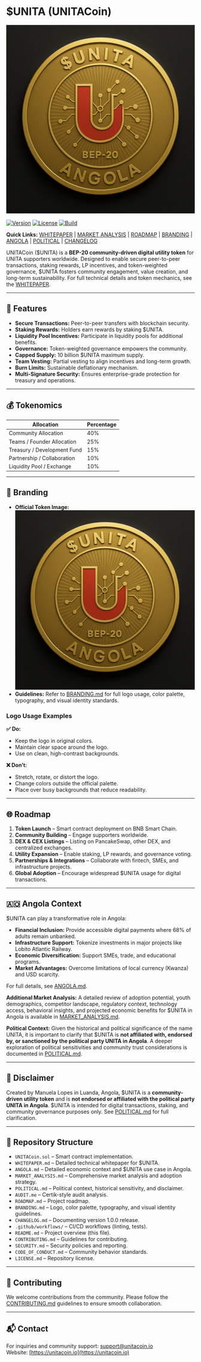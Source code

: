 # $UNITA (UNITACoin)

![UNITA Logo](./branding/unitacoin.jpg)

[![Version](https://img.shields.io/badge/version-1.0.0-blue)](./CHANGELOG.md) [![License](https://img.shields.io/badge/license-MIT-green)](./LICENSE.md) [![Build](https://img.shields.io/badge/build-passing-brightgreen)](https://github.com/username/unitacoin/actions)

**Quick Links:** [WHITEPAPER](./WHITEPAPER.md) | [MARKET ANALYSIS](./MARKET_ANALYSIS.md) | [ROADMAP](./ROADMAP.md) | [BRANDING](./BRANDING.md) | [ANGOLA](./ANGOLA.md) | [POLITICAL](./POLITICAL.md) | [CHANGELOG](./CHANGELOG.md)

UNITACoin ($UNITA) is a **BEP-20 community-driven digital utility token** for UNITA supporters worldwide. Designed to enable secure peer-to-peer transactions, staking rewards, LP incentives, and token-weighted governance, $UNITA fosters community engagement, value creation, and long-term sustainability. For full technical details and token mechanics, see the [WHITEPAPER](./WHITEPAPER.md).

----------

## 🚀 Features

-   **Secure Transactions:** Peer-to-peer transfers with blockchain security.
-   **Staking Rewards:** Holders earn rewards by staking $UNITA.
-   **Liquidity Pool Incentives:** Participate in liquidity pools for additional benefits.
-   **Governance:** Token-weighted governance empowers the community.
-   **Capped Supply:** 10 billion $UNITA maximum supply.
-   **Team Vesting:** Partial vesting to align incentives and long-term growth.
-   **Burn Limits:** Sustainable deflationary mechanism.
-   **Multi-Signature Security:** Ensures enterprise-grade protection for treasury and operations.

----------

## 💰 Tokenomics

| Allocation                  | Percentage |
|------------------------------|-----------|
| Community Allocation         | 40%       |
| Teams / Founder Allocation   | 25%       |
| Treasury / Development Fund  | 15%       |
| Partnership / Collaboration  | 10%       |
| Liquidity Pool / Exchange    | 10%       |

----------

## 🎨 Branding

-   **Official Token Image:** ![UNITACoin Token](./branding/unitacoin.jpg)
-   **Guidelines:** Refer to [BRANDING.md](./BRANDING.md) for full logo usage, color palette, typography, and visual identity standards.

### Logo Usage Examples

**✅ Do:**

-   Keep the logo in original colors.
-   Maintain clear space around the logo.
-   Use on clean, high-contrast backgrounds.

**❌ Don’t:**

-   Stretch, rotate, or distort the logo.
-   Change colors outside the official palette.
-   Place over busy backgrounds that reduce readability.

----------

## 🌐 Roadmap

1.  **Token Launch** – Smart contract deployment on BNB Smart Chain.
2.  **Community Building** – Engage supporters worldwide.
3.  **DEX & CEX Listings** – Listing on PancakeSwap, other DEX, and centralized exchanges.
4.  **Utility Expansion** – Enable staking, LP rewards, and governance voting.
5.  **Partnerships & Integrations** – Collaborate with fintech, SMEs, and infrastructure projects.
6.  **Global Adoption** – Encourage widespread $UNITA usage for digital transactions.

----------

## 🇦🇴 Angola Context

$UNITA can play a transformative role in Angola:

-   **Financial Inclusion:** Provide accessible digital payments where 68% of adults remain unbanked.
-   **Infrastructure Support:** Tokenize investments in major projects like Lobito Atlantic Railway.
-   **Economic Diversification:** Support SMEs, trade, and educational programs.
-   **Market Advantages:** Overcome limitations of local currency (Kwanza) and USD scarcity.

For full details, see [ANGOLA.md](./ANGOLA.md).

**Additional Market Analysis:** A detailed review of adoption potential, youth demographics, competitor landscape, regulatory context, technology access, behavioral insights, and projected economic benefits for $UNITA in Angola is available in [MARKET_ANALYSIS.md](./MARKET_ANALYSIS.md).

**Political Context:** Given the historical and political significance of the name UNITA, it is important to clarify that $UNITA is **not affiliated with, endorsed by, or sanctioned by the political party UNITA in Angola**. A deeper exploration of political sensitivities and community trust considerations is documented in [POLITICAL.md](./POLITICAL.md).

----------

## 📄 Disclaimer

Created by Manuela Lopes in Luanda, Angola, $UNITA is a **community-driven utility token** and is **not endorsed or affiliated with the political party UNITA in Angola**. $UNITA is intended for digital transactions, staking, and community governance purposes only. See [POLITICAL.md](./POLITICAL.md) for full clarification.

----------

## 🔧 Repository Structure

-   `UNITACoin.sol` – Smart contract implementation.
-   `WHITEPAPER.md` – Detailed technical whitepaper for $UNITA.
-   `ANGOLA.md` – Detailed economic context and $UNITA use case in Angola.
-   `MARKET_ANALYSIS.md` – Comprehensive market analysis and adoption strategy.
-   `POLITICAL.md` – Political context, historical sensitivity, and disclaimer.
-   `AUDIT.me` – Certik-style audit analysis.
-   `ROADMAP.md` – Project roadmap.
-   `BRANDING.md` – Logo, color palette, typography, and visual identity guidelines.
-   `CHANGELOG.md` – Documenting version 1.0.0 release.
-   `.github/workflows/` – CI/CD workflows (linting, tests).
-   `README.md` – Project overview (this file).
-   `CONTRIBUTING.md` – Guidelines for contributing.
-   `SECURITY.md` – Security policies and reporting.
-   `CODE_OF_CONDUCT.md` – Community behavior standards.
-   `LICENSE.md` – Repository license.

----------

## 🤝 Contributing

We welcome contributions from the community. Please follow the [CONTRIBUTING.md](./CONTRIBUTING.md) guidelines to ensure smooth collaboration.

----------

## 📬 Contact

For inquiries and community support: [support@unitacoin.io](mailto:support@unitacoin.io)  
Website: [https://unitacoin.io](https://unitacoin.io)
